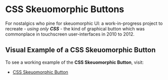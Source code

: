 # CSS Skeuomorphic Buttons
For nostalgics who pine for skeuomorphic UI: a work-in-progress project to recreate - _using only **CSS**_ - the kind of graphical button which was commonplace in touchscreen user-interfaces in 2010 to 2012.

## Visual Example of a CSS Skeuomorphic Button

To see a working example of the **CSS Skeuomorphic Button**, visit:

 - <a href="https://htmlpreview.github.io/?https://github.com/RouninMedia/css-skeuomorphic-buttons/blob/master/all-in-one-css-skeuomorphic-button.html" title="CSS Skeuomorphic Button" target="_blank">CSS Skeuomorphic Button</a>
